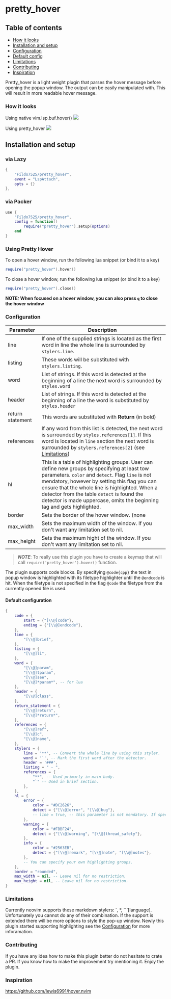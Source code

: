 # pretty_hover

## Table of contents

 - [How it looks](#how-it-looks)
 - [Installation and setup](#installation-and-setup)
 - [Configuration](#configuration)
 - [Default config](#default-configuration)
 - [Limitations](#limitations)
 - [Contributing](#contributing)
 - [Inspiration](#inspiration)

Pretty_hover is a light weight plugin that parses the hover message before opening the popup window.
The output can be easily manipulated with. This will result in more readable hover message.

### How it looks

Using native vim.lsp.buf.hover()
<img src="https://user-images.githubusercontent.com/59179935/230844931-49fdd776-2bf1-4017-8f08-fe4ac900c7c8.png">

Using pretty_hover
<img src="https://user-images.githubusercontent.com/59179935/230844929-fde11267-9b4f-4560-92e0-55cef8f2d457.png">

## Installation and setup

### via Lazy
```lua
{
	"Fildo7525/pretty_hover",
	event = "LspAttach",
	opts = {}
},
```

### via Packer
```lua
use {
	"Fildo7525/pretty_hover",
	config = function()
		require("pretty_hover").setup(options)
	end
}
```

### Using Pretty Hover
To open a hover window, run the following lua snippet (or bind it to a key)
```lua
require("pretty_hover").hover()
```

To close a hover window, run the following lua snippet (or bind it to a key)
```lua
require("pretty_hover").close()
```
**NOTE: When focused on a hover window, you can also press `q` to close the hover window**

### Configuration

| Parameter		| Description	|
|----------------- | -------------- |
| line			 | If one of the supplied strings is located as the first word in line the whole line is surrounded by `stylers.line`. |
| listing		  | These words will be substituted with `stylers.listing`. |
| word			 | List of strings. If this word is detected at the beginning of a line the next word is surrounded by `styles.word` |
| header		   | List of strings. If this word is detected at the beginning of a line the word is substituted by `styles.header` |
| return statement | This words are substituted with **Return** (in bold) |
| references	   | If any word from this list is detected, the next word is surrounded by `styles.references[1]`. If this word is located in `line` section the next word is surrounded by `stylers.references[2]` (see [Limitations](#limitations)) |
| hl			   | This is a table of highlighting groups. User can define new groups by specifying at least tow parameters. `color` and `detect`. Flag `line` is not mendatory, however by setting this flag you can ensure that the whole line is highlighted. When a detector from the table `detect` is found the detector is made uppercase, omits the beginning tag and gets highlighted. |
| border		   | Sets the border of the hover window. (none|single|double|rounded|solid|shadow). |
| max_width		| Sets the maximum width of the window. If you don't want any limitation set to nil. |
| max_height	   | Sets the maximum hight of the window. If you don't want any limitation set to nil. |

> _**NOTE**_: To really use this plugin you have to create a keymap that will call `require('pretty_hover').hover()` function.

The plugin supports code blocks. By specifying `@code{cpp}` the text in popup window is highlighted with its filetype highlighter
until the `@endcode` is hit. When the filetype is not specified in the flag `@code` the filetype from the currently opened file is used.

#### Default configuration

```lua
{
	code = {
		start = {"[\\@]code"},
		ending = {"[\\@]endcode"},
	},
	line = {
		"[\\@]brief",
	},
	listing = {
		"[\\@]li",
	},
	word = {
		"[\\@]param",
		"[\\@]tparam",
		"[\\@]see",
		"[\\@]*param*", -- for lua
	},
	header = {
		"[\\@]class",
	},
	return_statement = {
		"[\\@]return",
		"[\\@]*return*",
	},
	references = {
		"[\\@]ref",
		"[\\@]c",
		"[\\@]name",
	},
	stylers = {
		line = '**', -- Convert the whole line by using this styler.
		word = '`', -- Mark the first word after the detector.
		header = '###',
		listing = " - ",
		references = {
			"**", -- Used primarly in main body.
			"`" -- Used in brief section.
		},
	},
	hl = {
		error = {
			color = "#DC2626",
			detect = {"[\\@]error", "[\\@]bug"},
			-- line = true, -- this parameter is not mendatory. If specified the whole line si highlighted.
		},
		warning = {
			color = "#FBBF24",
			detect = {"[\\@]warning", "[\\@]thread_safety"},
		},
		info = {
			color = "#2563EB",
			detect = {"[\\@]remark", "[\\@]note", "[\\@]notes"},
		},
		-- You can specify your own highlighting groups.
	},
	border = "rounded",
	max_width = nil, -- Leave nil for no restriction.
	max_height = nil, -- Leave nil for no restriction.
}
```

### Limitations

Currently neovim supports these markdown stylers: \`, \*, \`\`\`[language]. Unfortunately you cannot do any
of their combination. If the support is extended there will be more options to style the pop-up window.
Newly this plugin started supporting highlighting see the [Configuration](#configuration) for more inforamation.

### Contributing

If you have any idea how to make this plugin better do not hesitate to crate a PR. If you know how
to make the improvement try mentioning it. Enjoy the plugin.

### Inspiration

https://github.com/lewis6991/hover.nvim
